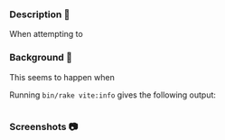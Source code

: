 ### Description 📖

When attempting to

### Background 📜

This seems to happen when

Running `bin/rake vite:info` gives the following output:

```

```

### Screenshots 📷
